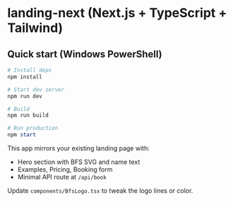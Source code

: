 # landing-next (Next.js + TypeScript + Tailwind)

## Quick start (Windows PowerShell)

```powershell
# Install deps
npm install

# Start dev server
npm run dev

# Build
npm run build

# Run production
npm start
```

This app mirrors your existing landing page with:
- Hero section with BFS SVG and name text
- Examples, Pricing, Booking form
- Minimal API route at `/api/book`

Update `components/BfsLogo.tsx` to tweak the logo lines or color.

